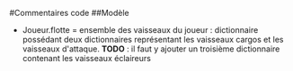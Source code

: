 #Commentaires code
##Modèle
* Joueur.flotte = ensemble des vaisseaux du joueur : dictionnaire possédant deux dictionnaires représentant les vaisseaux cargos et les vaisseaux d'attaque. **TODO** : il faut y ajouter un troisième dictionnaire contenant les vaisseaux éclaireurs